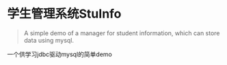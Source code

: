 # 学生管理系统StuInfo

> A simple demo of a manager for student information, which can store data using mysql.

 一个供学习jdbc驱动mysql的简单demo
 

